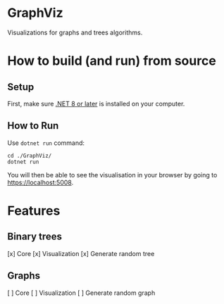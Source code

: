 # GraphViz
Visualizations for graphs and trees algorithms.

# How to build (and run) from source
## Setup
First, make sure [.NET 8 or later](https://learn.microsoft.com/en-us/dotnet/core/install/) is installed on your computer.

## How to Run
Use `dotnet run` command:

```
cd ./GraphViz/
dotnet run
```

You will then be able to see the visualisation in your browser by going to [https://localhost:5008](https://localhost:5008).

# Features
## Binary trees
[x] Core
[x] Visualization
[x] Generate random tree

## Graphs
[ ] Core
[ ] Visualization
[ ] Generate random graph